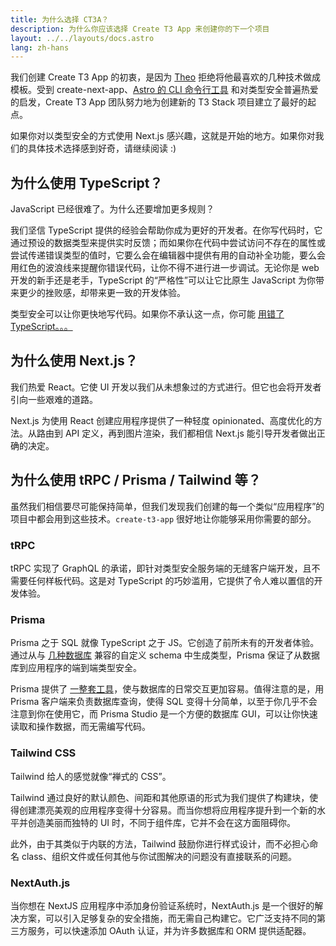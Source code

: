 ```yaml
---
title: 为什么选择 CT3A？
description: 为什么你应该选择 Create T3 App 来创建你的下一个项目
layout: ../../layouts/docs.astro
lang: zh-hans
---
```


我们创建 Create T3 App 的初衷，是因为 [Theo](https://twitter.com/t3dotgg) 拒绝将他最喜欢的几种技术做成模板。受到 create-next-app、[Astro 的 CLI 命令行工具](https://astro.build) 和对类型安全普遍热爱的启发，Create T3 App 团队努力地为创建新的 T3 Stack 项目建立了最好的起点。

如果你对以类型安全的方式使用 Next.js 感兴趣，这就是开始的地方。如果你对我们的具体技术选择感到好奇，请继续阅读 :)

## 为什么使用 TypeScript？

JavaScript 已经很难了。为什么还要增加更多规则？

我们坚信 TypeScript 提供的经验会帮助你成为更好的开发者。在你写代码时，它通过预设的数据类型来提供实时反馈；而如果你在代码中尝试访问不存在的属性或尝试传递错误类型的值时，它要么会在编辑器中提供有用的自动补全功能，要么会用红色的波浪线来提醒你错误代码，让你不得不进行进一步调试。无论你是 web 开发的新手还是老手，TypeScript 的“严格性”可以让它比原生 JavaScript 为你带来更少的挫败感，却带来更一致的开发体验。

类型安全可以让你更快地写代码。如果你不承认这一点，你可能 [用错了 TypeScript。。。](https://www.youtube.com/watch?v=RmGHnYUqQ4k)

## 为什么使用 Next.js？

我们热爱 React。它使 UI 开发以我们从未想象过的方式进行。但它也会将开发者引向一些艰难的道路。

Next.js 为使用 React 创建应用程序提供了一种轻度 opinionated、高度优化的方法。从路由到 API 定义，再到图片渲染，我们都相信 Next.js 能引导开发者做出正确的决定。

## 为什么使用 tRPC / Prisma / Tailwind 等？

虽然我们相信要尽可能保持简单，但我们发现我们创建的每一个类似“应用程序”的项目中都会用到这些技术。`create-t3-app` 很好地让你能够采用你需要的部分。

### tRPC

tRPC 实现了 GraphQL 的承诺，即针对类型安全服务端的无缝客户端开发，且不需要任何样板代码。这是对 TypeScript 的巧妙滥用，它提供了令人难以置信的开发体验。

### Prisma

Prisma 之于 SQL 就像 TypeScript 之于 JS。它创造了前所未有的开发者体验。通过从与 [几种数据库](https://www.prisma.io/docs/concepts/database-connectors) 兼容的自定义 schema 中生成类型，Prisma 保证了从数据库到应用程序的端到端类型安全。

Prisma 提供了 [一整套工具](https://www.prisma.io/docs/concepts/overview/should-you-use-prisma#-you-want-a-tool-that-holistically-covers-your-database-workflows)，使与数据库的日常交互更加容易。值得注意的是，用 Prisma 客户端来负责数据库查询，使得 SQL 变得十分简单，以至于你几乎不会注意到你在使用它，而 Prisma Studio 是一个方便的数据库 GUI，可以让你快速读取和操作数据，而无需编写代码。

### Tailwind CSS

Tailwind 给人的感觉就像“禅式的 CSS”。

Tailwind 通过良好的默认颜色、间距和其他原语的形式为我们提供了构建块，使得创建漂亮美观的应用程序变得十分容易。而当你想将应用程序提升到一个新的水平并创造美丽而独特的 UI 时，不同于组件库，它并不会在这方面阻碍你。

此外，由于其类似于内联的方法，Tailwind 鼓励你进行样式设计，而不必担心命名 class、组织文件或任何其他与你试图解决的问题没有直接联系的问题。

### NextAuth.js

当你想在 NextJS 应用程序中添加身份验证系统时，NextAuth.js 是一个很好的解决方案，可以引入足够复杂的安全措施，而无需自己构建它。它广泛支持不同的第三方服务，可以快速添加 OAuth 认证，并为许多数据库和 ORM 提供适配器。
